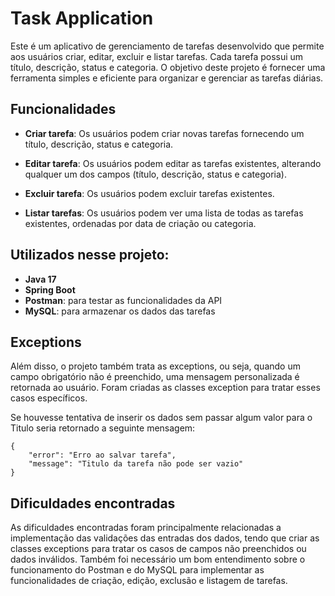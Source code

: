# Task Application

Este é um aplicativo de gerenciamento de tarefas desenvolvido que permite aos usuários criar, editar, excluir e listar tarefas. Cada tarefa possui um título, descrição, status e categoria. O objetivo deste projeto é fornecer uma ferramenta simples e eficiente para organizar e gerenciar as tarefas diárias.

## Funcionalidades

- **Criar tarefa**: Os usuários podem criar novas tarefas fornecendo um título, descrição, status e categoria.

- **Editar tarefa**: Os usuários podem editar as tarefas existentes, alterando qualquer um dos campos (título, descrição, status e categoria).

- **Excluir tarefa**: Os usuários podem excluir tarefas existentes.

- **Listar tarefas**: Os usuários podem ver uma lista de todas as tarefas existentes, ordenadas por data de criação ou categoria.

## Utilizados nesse projeto:

- **Java 17**
- **Spring Boot**
- **Postman**: para testar as funcionalidades da API
- **MySQL**: para armazenar os dados das tarefas

## Exceptions

Além disso, o projeto também trata as exceptions, ou seja, quando um campo obrigatório não é preenchido, uma mensagem personalizada é retornada ao usuário. Foram criadas as classes exception para tratar esses casos específicos. 

Se houvesse tentativa de inserir os dados sem passar algum valor para o Titulo
seria retornado a seguinte mensagem:

```
{
    "error": "Erro ao salvar tarefa",
    "message": "Titulo da tarefa não pode ser vazio"
}
```



## Dificuldades encontradas

As dificuldades encontradas foram principalmente relacionadas a implementação das validações das entradas dos dados, tendo que criar as classes exceptions para tratar os casos de campos não preenchidos ou dados inválidos. Também foi necessário um bom entendimento sobre o funcionamento do Postman e do MySQL para implementar as funcionalidades de criação, edição, exclusão e listagem de tarefas.
